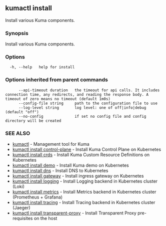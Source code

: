 ---
---
## kumactl install

Install various Kuma components.

### Synopsis

Install various Kuma components.

### Options

```
  -h, --help   help for install
```

### Options inherited from parent commands

```
      --api-timeout duration   the timeout for api calls. It includes connection time, any redirects, and reading the response body. A timeout of zero means no timeout (default 1m0s)
      --config-file string     path to the configuration file to use
      --log-level string       log level: one of off|info|debug (default "off")
      --no-config              if set no config file and config directory will be created
```

### SEE ALSO

* [kumactl](kumactl.md)	 - Management tool for Kuma
* [kumactl install control-plane](kumactl_install_control-plane.md)	 - Install Kuma Control Plane on Kubernetes
* [kumactl install crds](kumactl_install_crds.md)	 - Install Kuma Custom Resource Definitions on Kubernetes
* [kumactl install demo](kumactl_install_demo.md)	 - Install Kuma demo on Kubernetes
* [kumactl install dns](kumactl_install_dns.md)	 - Install DNS to Kubernetes
* [kumactl install gateway](kumactl_install_gateway.md)	 - Install ingress gateway on Kubernetes
* [kumactl install logging](kumactl_install_logging.md)	 - Install Logging backend in Kubernetes cluster (Loki)
* [kumactl install metrics](kumactl_install_metrics.md)	 - Install Metrics backend in Kubernetes cluster (Prometheus + Grafana)
* [kumactl install tracing](kumactl_install_tracing.md)	 - Install Tracing backend in Kubernetes cluster (Jaeger)
* [kumactl install transparent-proxy](kumactl_install_transparent-proxy.md)	 - Install Transparent Proxy pre-requisites on the host

